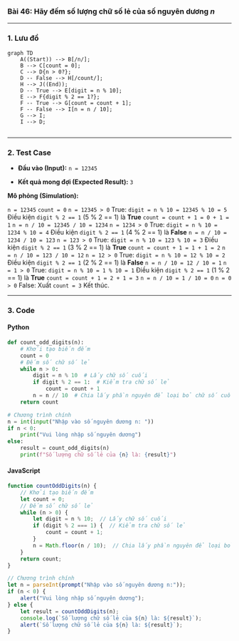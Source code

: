 ### Bài 46: Hãy đếm số lượng chữ số lẻ của số nguyên dương $n$

---

### **1. Lưu đồ**

```mermaid
graph TD
    A((Start)) --> B[/n/];
    B --> C[count = 0];
    C --> D{n > 0?};
    D -- False --> H[/count/];
    H --> J((End));
    D -- True --> E[digit = n % 10];
    E --> F{digit % 2 == 1?};
    F -- True --> G[count = count + 1];
    F -- False --> I[n = n / 10];
    G --> I;
    I --> D;
    
```

---

### **2. Test Case**

- **Đầu vào (Input):** `n = 12345`

- **Kết quả mong đợi (Expected Result):** `3`


**Mô phỏng (Simulation):**

`n = 12345`
`count = 0`
`n = 12345 > 0` True:
	`digit = n % 10 = 12345 % 10 = 5`
	Điều kiện `digit % 2 == 1` (5 % 2 == 1) là **True**
		`count = count + 1 = 0 + 1 = 1`
	`n = n / 10 = 12345 / 10 = 1234`
`n = 1234 > 0` True:
	`digit = n % 10 = 1234 % 10 = 4`
	Điều kiện `digit % 2 == 1` (4 % 2 == 1) là **False**
	`n = n / 10 = 1234 / 10 = 123`
`n = 123 > 0` True:
	`digit = n % 10 = 123 % 10 = 3`
	Điều kiện `digit % 2 == 1` (3 % 2 == 1) là **True**
		`count = count + 1 = 1 + 1 = 2`
	`n = n / 10 = 123 / 10 = 12`
`n = 12 > 0` True:
	`digit = n % 10 = 12 % 10 = 2`
	Điều kiện `digit % 2 == 1` (2 % 2 == 1) là **False**
	`n = n / 10 = 12 / 10 = 1`
`n = 1 > 0` True:
	`digit = n % 10 = 1 % 10 = 1`
	Điều kiện `digit % 2 == 1` (1 % 2 == 1) là **True**
		`count = count + 1 = 2 + 1 = 3`
	`n = n / 10 = 1 / 10 = 0`
`n = 0 > 0` False:
Xuất `count = 3`
Kết thúc.

---

### **3. Code**

#### **Python**

```python
def count_odd_digits(n):
    # Khởi tạo biến đếm
    count = 0
    # Đếm số chữ số lẻ
    while n > 0:
        digit = n % 10  # Lấy chữ số cuối
        if digit % 2 == 1:  # Kiểm tra chữ số lẻ
            count = count + 1
        n = n // 10  # Chia lấy phần nguyên để loại bỏ chữ số cuối
    return count

# Chương trình chính
n = int(input("Nhập vào số nguyên dương n: "))
if n < 0:
    print("Vui lòng nhập số nguyên dương")
else:
    result = count_odd_digits(n)
    print(f"Số lượng chữ số lẻ của {n} là: {result}")
```

#### **JavaScript**

```javascript
function countOddDigits(n) {
    // Khởi tạo biến đếm
    let count = 0;
    // Đếm số chữ số lẻ
    while (n > 0) {
        let digit = n % 10;  // Lấy chữ số cuối
        if (digit % 2 === 1) {  // Kiểm tra chữ số lẻ
            count = count + 1;
        }
        n = Math.floor(n / 10);  // Chia lấy phần nguyên để loại bỏ chữ số cuối
    }
    return count;
}

// Chương trình chính
let n = parseInt(prompt("Nhập vào số nguyên dương n:"));
if (n < 0) {
    alert("Vui lòng nhập số nguyên dương");
} else {
    let result = countOddDigits(n);
    console.log(`Số lượng chữ số lẻ của ${n} là: ${result}`);
    alert(`Số lượng chữ số lẻ của ${n} là: ${result}`);
}
```
